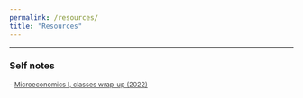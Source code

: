 ```yaml
---
permalink: /resources/
title: "Resources"
---
```


------

### Self notes
<small>- <a href="/files/wrapup_microeconomics-i.pdf" style="color:black; opacity:.75">Microeconomics I, classes wrap-up (2022)</a></small>
